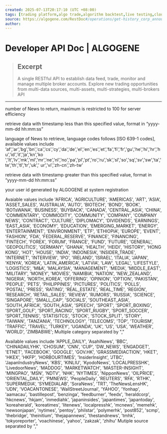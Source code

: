 ```yaml
---
created: 2025-07-13T20:17:10 (UTC +08:00)
tags: [trading platform,algo trade,algorithm backtest,live testing,cloud strategy deploy,algorithmic trading,quant model development,learn algorithmic trading,quant,trading strategy,algorithmic model creation platform,algo trading,quantitative investment,quant community,social investment,trading robot,AI trading,financial data,algo hosting,algo marketplace,trade execution,interactive broker,binance,oanda,bitget,metatrader,okx]
source: https://algogene.com/RestDoc#/operations/get-history_corp_announcement
author: 
---
```


# Developer API Doc | ALGOGENE

> ## Excerpt
> A single RESTful API to establish data feed, trade, monitor and manage multiple broker accounts. Explore new trading opportunities from multi-data sources, multi-assets, multi-strategies, multi-brokers API

---
number of News to return, maximum is restricted to 100 for server efficiency

retrieve data with timestamp less than this specified value, format in “yyyy-mm-dd hh:mm:ss”

language of News to retrieve, language codes follows \[ISO 639-1 codes\], available values include ‘af','ar','bg','bn','ca','cs','cy','da','de','el','en','es','et','fa','fi','fr','gu','he','hi','hr','hu','id','it','ja','kn','ko ','lt','lv','mk','ml','mr','ne','nl','no','pa','pl','pt','ro','ru','sk','sl','so','sq','sv','sw','ta','te','th','tl','tr','uk',' ur','vi','zh-cn','zh-tw'

retrieve data with timestamp greater than this specified value, format in “yyyy-mm-dd hh:mm:ss”

your user id generated by ALGOGENE at system registration

Avaiable values include 'AFRICA', 'AGRICULTURE', 'AMERICAS', 'ART', 'ASIA', 'ASSET\_SALES', 'AUSTRALIA', 'AUTO', 'BIOTECH', 'BOND', 'BOOK', 'BOTsWANA', 'BUSINESS', 'BUYBACK', 'CANADA', 'CENTRAL\_ASIA', 'CHINA', 'COMMENTARY', 'COMMODITY', 'COMMUNITY', 'COMPANY', 'COMPANY NEWS', 'CONTRACT', 'CULTURE', 'DIPLOMACY', 'DIVIDENDS', 'EARNINGS', 'EAST\_ASIA', 'ECONOMY', 'EDUCATION', 'EMERGING\_MARKET', 'ENERGY', 'ENTERTAINMENT', 'ENVIRONMENT', 'ETF', 'ETHIOPIA', 'EUROPE', 'EVENT', 'FASHION', 'FDA', 'FEDERAL\_RESERVE', 'FINANCE', 'FINANCING', 'FINTECH', 'FOREX', 'FORUM', 'FRANCE', 'FUND', 'FUTURE', 'GENERAL', 'GEOPOLITICS', 'GERMANY', 'GHANA', 'HEALTH', 'HEIDI', 'HISTORY', 'HONG KONG', 'HOT', 'HOUSE', 'INDIA', 'INDONESIA', 'INSIDER\_TRADE', 'INTERNET', 'INTERVIEW', 'IPO', 'IRELAND', 'ISRAEL', 'ITALIA', 'JAPAN', 'KENYA', 'KOREA', 'LATIN\_AMERICA', 'LATVIA', 'LAW', 'LEGAL', 'LIFESTYLE', 'LOGISTICS', 'M&A', 'MALAYSIA', 'MANAGEMENT', 'MEDIA', 'MIDDLE\_EAST', 'MILITARY', 'MONEY', 'MOVIES', 'NAMIBIA', 'NATION', 'NEW\_ZEALAND', 'NIGERIA', 'NORTH\_KOREA', 'OFFERING', 'OPINION', 'OPTION', 'PAKISTAN', 'PEOPLE', 'PETS', 'PHILIPPINES', 'PICTURES', 'POLITICS', 'POLLS', 'POSTAL', 'PRESS', 'RATING', 'REAL\_ESTATE', 'REAL\_TIME', 'REGION', 'RESEARCH', 'RETAIL\_SALES', 'REVIEW', 'RUMORS', 'RUSSIA', 'SCIENCE', 'SINGAPORE', 'SMALL\_CAP', 'SOCIALS', 'SOUTHEAST\_ASIA', 'SOUTH\_AFRICA', 'SOUTH\_ASIA', 'SPEECH', 'SPORT', 'SPORT\_BOXING', 'SPORT\_GOLF', 'SPORT\_RACING', 'SPORT\_RUGBY', 'SPORT\_SOCCER', 'SPORT\_TENNIS', 'STATISITCS', 'STOCK', 'STOCK\_SPLIT', 'STORY', 'TAIWAN', 'TANZANIA', 'TECHNOLOGY', 'TELECOMS', 'TOP', 'TOURISM', 'TRAFFIC', 'TRAVEL', 'TURKEY', 'UGANDA', 'UK', 'US', 'USA', 'WEATHER', 'WORLD', 'ZIMBABWE'; Multiple category separated by ","

Available values include 'APPLE\_DAILY', 'AsahiNews', 'BBC', 'CHINADAILYHK', 'CHOSUM', 'CNN', 'CUP', 'DW\_NEWS', 'ENGADGET', 'ETNET', 'FACEBOOK', 'GOOGLE', 'GOV.HK', 'GRASSMEDIACTION', 'HKET', 'HKEX', 'HKFP', 'HORBOURTIMES', 'InsiderInsight', 'JTBC', 'JapanIndustryNews', 'KBS', 'KINLIU', 'KyodoNews', 'LOCALPRESSHK', 'LivedoorNews', 'MADDOG', 'MARKETWATCH', 'MASTER-INSIGHT', 'MINGPAO', 'MSN', 'NDTV', 'NHK', 'NYTIMES', 'NipponNews', 'OILPRICE', 'ORIENTAL\_DAILY', 'PMNEWS', 'PeopleDaily', 'REUTERS', 'RFA', 'RTHK', 'SUPERMEDIA', 'SYMEDIALAB', 'SoraNews', 'TRT', 'TheNewsLensHK', 'UDN', 'VOACANTONESE', 'WallStreetJournal', 'YAHOO', 'Yonhap', 'aamacau', 'bastillepost', 'benzinga', 'feedburner', 'feedx', 'heraldcorp', 'hkcnews', 'hkjam', 'inmediahk', 'japaninsides', 'japantimes', 'japantoday', 'koreaherald', 'koreatimes', 'litenews', 'localpresshk', 'mcnews', 'memehk', 'newsonjapan', 'nytimes', 'pentoy', 'philstar', 'polymerhk', 'post852', 'scmp', 'thebridge', 'theinitium', 'thejapannews', 'thestandnews', 'tmhk', 'tokyoreporter', 'voachinese', 'yahoo', 'zakzak', 'zhihu' Mutiple source separated by ","
